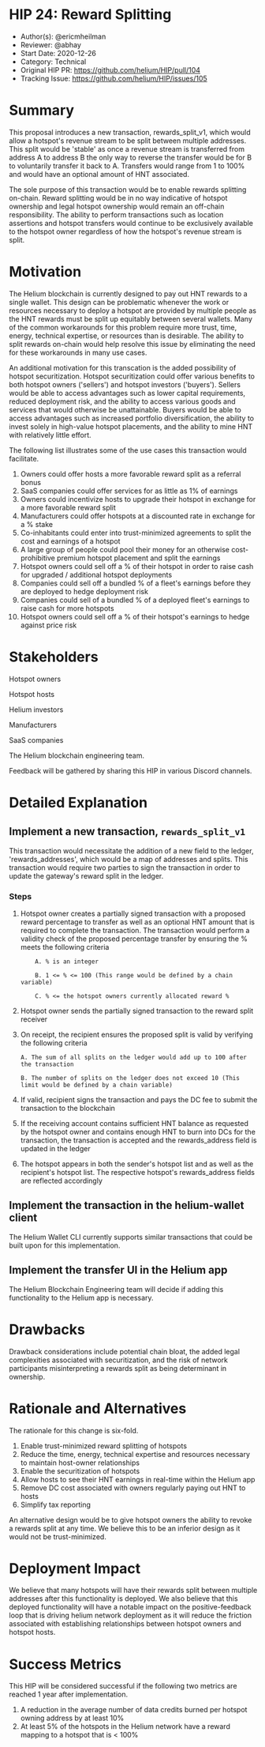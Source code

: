 # HIP 24: Reward Splitting

- Author(s): @ericmheilman
- Reviewer: @abhay
- Start Date: 2020-12-26
- Category: Technical
- Original HIP PR: <https://github.com/helium/HIP/pull/104>
- Tracking Issue: <https://github.com/helium/HIP/issues/105>

# Summary

This proposal introduces a new transaction, rewards_split_v1, which would allow a hotspot's revenue stream to be split between multiple addresses. This split would be 'stable' as once a revenue stream is transferred from address A to address B the only way to reverse the transfer would be for B to voluntarily transfer it back to A. Transfers would range from 1 to 100% and would have an optional amount of HNT associated.

The sole purpose of this transaction would be to enable rewards splitting on-chain. Reward splitting would be in no way indicative of hotspot ownership and legal hotspot ownership would remain an off-chain responsibility. The ability to perform transactions such as location assertions and hotspot transfers would continue to be exclusively available to the hotspot owner regardless of how the hotspot's revenue stream is split.

# Motivation

The Helium blockchain is currently designed to pay out HNT rewards to a single wallet. This design can be problematic whenever the work or resources necessary to deploy a hotspot are provided by multiple people as the HNT rewards must be split up equitably between several wallets. Many of the common workarounds for this problem require more trust, time, energy, technical expertise, or resources than is desirable. The ability to split rewards on-chain would help resolve this issue by eliminating the need for these workarounds in many use cases.

An additional motivation for this transcation is the added possibility of hotspot securitization. Hotspot securitization could offer various benefits to both hotspot owners ('sellers') and hotspot investors ('buyers'). Sellers would be able to access advantages such as lower capital requirements, reduced deployment risk, and the ability to access various goods and services that would otherwise be unattainable. Buyers would be able to access advantages such as increased portfolio diversification, the ability to invest solely in high-value hotspot placements, and the ability to mine HNT with relatively little effort.

The following list illustrates some of the use cases this transaction would facilitate.

1. Owners could offer hosts a more favorable reward split as a referral bonus
2. SaaS companies could offer services for as little as 1% of earnings
3. Owners could incentivize hosts to upgrade their hotspot in exchange for a more favorable reward split
4. Manufacturers could offer hotspots at a discounted rate in exchange for a % stake
5. Co-inhabitants could enter into trust-minimized agreements to split the cost and earnings of a hotspot
6. A large group of people could pool their money for an otherwise cost-prohibitive premium hotspot placement and split the earnings
7. Hotspot owners could sell off a % of their hotspot in order to raise cash for upgraded / additional hotspot deployments
8. Companies could sell off a bundled % of a fleet's earnings before they are deployed to hedge deployment risk
9. Companies could sell of a bundled % of a deployed fleet's earnings to raise cash for more hotspots
10. Hotspot owners could sell off a % of their hotspot's earnings to hedge against price risk

# Stakeholders

Hotspot owners

Hotspot hosts

Helium investors

Manufacturers

SaaS companies

The Helium blockchain engineering team.

Feedback will be gathered by sharing this HIP in various Discord channels.

# Detailed Explanation

## Implement a new transaction, `rewards_split_v1`

This transaction would necessitate the addition of a new field to the ledger, 'rewards_addresses', which
would be a map of addresses and splits. This transaction would require two parties to sign the transaction
in order to update the gateway's reward split in the ledger.

### Steps

1.  Hotspot owner creates a partially signed transaction with a proposed reward percentage to transfer
    as well as an optional HNT amount that is required to complete the transaction. The transaction would
    perform a validity check of the proposed percentage transfer by ensuring the % meets the following criteria

            A. % is an integer

            B. 1 <= % <= 100 (This range would be defined by a chain variable)

            C. % <= the hotspot owners currently allocated reward %

2.  Hotspot owner sends the partially signed transaction to the reward split receiver

3.  On receipt, the recipient ensures the proposed split is valid by verifying the following criteria

        A. The sum of all splits on the ledger would add up to 100 after the transaction

        B. The number of splits on the ledger does not exceed 10 (This limit would be defined by a chain variable)

4.  If valid, recipient signs the transaction and pays the DC fee to submit the transaction to the blockchain

5.  If the receiving account contains sufficient HNT balance as requested by the hotspot
    owner and contains enough HNT to burn into DCs for the transaction, the transaction
    is accepted and the rewards_address field is updated in the ledger

6.  The hotspot appears in both the sender's hotspot list and as well as the recipient's
    hotspot list. The respective hotspot's rewards_address fields are reflected accordingly

## Implement the transaction in the helium-wallet client

The Helium Wallet CLI currently supports similar transactions that could be built upon for this implementation.

## Implement the transfer UI in the Helium app

The Helium Blockchain Engineering team will decide if adding this functionality to the Helium app is necessary.

# Drawbacks

Drawback considerations include potential chain bloat, the added legal complexities associated with securitization,
and the risk of network participants misinterpreting a rewards split as being determinant in ownership.

# Rationale and Alternatives

The rationale for this change is six-fold.

1. Enable trust-minimized reward splitting of hotspots
2. Reduce the time, energy, technical expertise and resources
   necessary to maintain host-owner relationships
3. Enable the securitization of hotspots
4. Allow hosts to see their HNT earnings in real-time within the Helium app
5. Remove DC cost associated with owners regularly paying out HNT to hosts
6. Simplify tax reporting

An alternative design would be to give hotspot owners the ability to revoke
a rewards split at any time. We believe this to be an inferior design as it
would not be trust-minimized.

# Deployment Impact

We believe that many hotspots will have their rewards split between multiple
addresses after this functionality is deployed. We also believe that this deployed
functionality will have a notable impact on the positive-feedback loop that is driving
helium network deployment as it will reduce the friction associated with establishing
relationships between hotspot owners and hotspot hosts.

# Success Metrics

This HIP will be considered successful if the following two metrics are reached 1 year after implementation.

1. A reduction in the average number of data credits burned per hotspot owning address by at least 10%
2. At least 5% of the hotspots in the Helium network have a reward mapping to a hotspot that is < 100%
